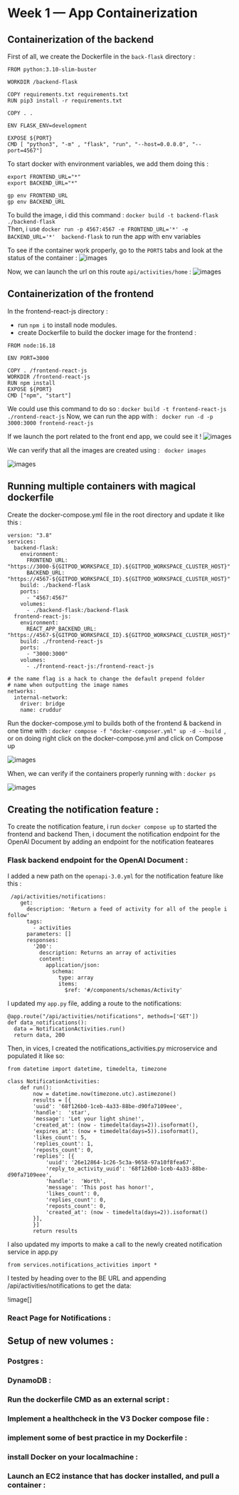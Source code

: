 # Week 1 — App Containerization
## Containerization of the backend

First of all, we create the Dockerfile in the ```back-flask``` directory : 
```
FROM python:3.10-slim-buster

WORKDIR /backend-flask

COPY requirements.txt requirements.txt
RUN pip3 install -r requirements.txt

COPY . .

ENV FLASK_ENV=development

EXPOSE ${PORT}
CMD [ "python3", "-m" , "flask", "run", "--host=0.0.0.0", "--port=4567"]
```

To start docker with environment variables, we add them doing this : 

```
export FRONTEND_URL="*"
export BACKEND_URL="*"

gp env FRONTEND_URL
gp env BACKEND_URL
```

To build the image, i did this command : ```docker build -t backend-flask ./backend-flask```                              
Then, i use ```docker run -p 4567:4567 -e FRONTEND_URL='*' -e BACKEND_URL='*'  backend-flask``` to run the app with env variables  

To see if the container work properly, go to the ```PORTS``` tabs and look at the status of the container : 
![images](https://github.com/Noodles-boop/aws-bootcamp-cruddur-2023/blob/db975d74d1ddfd7efd944b5bc80b93bf09f47556/_docs/assets/week1/open%20ports%20properly.png)

Now, we can launch the url on this route ```api/activities/home``` :
![images](https://github.com/Noodles-boop/aws-bootcamp-cruddur-2023/blob/db975d74d1ddfd7efd944b5bc80b93bf09f47556/_docs/assets/week1/backend%20json%20of%20app.png)

## Containerization of the frontend
In the frontend-react-js directory :
- run ```npm i``` to install node modules.
- create Dockerfile to build the docker image for the frontend :

```
FROM node:16.18

ENV PORT=3000

COPY . /frontend-react-js
WORKDIR /frontend-react-js
RUN npm install
EXPOSE ${PORT}
CMD ["npm", "start"]
```

We could use this command to do so : ```docker build -t frontend-react-js ./rontend-react-js```
Now, we can run the app with : ``` docker run -d -p 3000:3000 frontend-react-js```

If we launch the port related to the front end app, we could see it ! 
![images](https://github.com/Noodles-boop/aws-bootcamp-cruddur-2023/blob/db975d74d1ddfd7efd944b5bc80b93bf09f47556/_docs/assets/week1/frontend%20interface%20of%20the%20application.png)

We can verify that all the images are created using : ``` docker images``` 

![images](https://github.com/Noodles-boop/aws-bootcamp-cruddur-2023/blob/fa713a006f3492c899854d4fe10c39f3e3650c53/_docs/assets/week1/dockers%20images.png)

## Running multiple containers with magical dockerfile

Create the docker-compose.yml file in the root directory and update it like this : 
```
version: "3.8"
services:
  backend-flask:
    environment:
      FRONTEND_URL: "https://3000-${GITPOD_WORKSPACE_ID}.${GITPOD_WORKSPACE_CLUSTER_HOST}"
      BACKEND_URL: "https://4567-${GITPOD_WORKSPACE_ID}.${GITPOD_WORKSPACE_CLUSTER_HOST}"
    build: ./backend-flask
    ports:
      - "4567:4567"
    volumes:
      - ./backend-flask:/backend-flask
  frontend-react-js:
    environment:
      REACT_APP_BACKEND_URL: "https://4567-${GITPOD_WORKSPACE_ID}.${GITPOD_WORKSPACE_CLUSTER_HOST}"
    build: ./frontend-react-js
    ports:
      - "3000:3000"
    volumes:
      - ./frontend-react-js:/frontend-react-js

# the name flag is a hack to change the default prepend folder
# name when outputting the image names
networks: 
  internal-network:
    driver: bridge
    name: cruddur
```
Run the docker-compose.yml to builds both of the frontend & backend in one time with : ``` docker compose -f "docker-composer.yml" up -d --build  ```, or on doing right click on the docker-compose.yml and click on Compose up

![images](https://github.com/Noodles-boop/aws-bootcamp-cruddur-2023/blob/d865ffa016a67656a82ba8d4c274a896a4cd2f2c/_docs/assets/week1/container%20running%20properly.png)

When, we can verify if the containers properly running with : ``` docker ps ```

![images](https://github.com/Noodles-boop/aws-bootcamp-cruddur-2023/blob/70b0cf6e0f492802dd68cce6ce4137d0ac73306e/_docs/assets/week1/docker%20ps%20cmd.png)

## Creating the notification feature :
To create the notification feature, i run ```docker compose up``` to started the frontend and backend 
Then, i document the notification endpoint for the OpenAI Document by adding an endpoint for the notification feateares

### Flask backend endpoint for the OpenAI Document :

I added a new path on the ```openapi-3.0.yml``` for the notification feature like this :

```
 /api/activities/notifications:
    get:
      description: 'Return a feed of activity for all of the people i follow'
      tags:
        - activities
      parameters: []
      responses:
        '200':
          description: Returns an array of activities
          content:
            application/json:
              schema:
                type: array
                items:
                  $ref: '#/components/schemas/Activity'                  
```
I updated my ```app.py``` file, adding a route to the notifications:

```
@app.route("/api/activities/notifications", methods=['GET'])
def data_notifications():
  data = NotificationActivities.run()
  return data, 200
```

Then, in vices, I created the notifications_activities.py microservice and populated it like so:

```
from datetime import datetime, timedelta, timezone

class NotificationActivities:
    def run():
        now = datetime.now(timezone.utc).astimezone()
        results = [{
        'uuid': '68f126b0-1ceb-4a33-88be-d90fa7109eee',
        'handle':  'star',
        'message': 'Let your light shine!',
        'created_at': (now - timedelta(days=2)).isoformat(),
        'expires_at': (now + timedelta(days=5)).isoformat(),
        'likes_count': 5,
        'replies_count': 1,
        'reposts_count': 0,
        'replies': [{
            'uuid': '26e12864-1c26-5c3a-9658-97a10f8fea67',
            'reply_to_activity_uuid': '68f126b0-1ceb-4a33-88be-d90fa7109eee',
            'handle':  'Worth',
            'message': 'This post has honor!',
            'likes_count': 0,
            'replies_count': 0,
            'reposts_count': 0,
            'created_at': (now - timedelta(days=2)).isoformat()
        }],
        }]
        return results
```

I also updated my imports to make a call to the newly created notification service in app.py

```
from services.notifications_activities import *
```

I tested by heading over to the BE URL and appending /api/activities/notifications to get the data:

!image[]

###  React Page for Notifications :

## Setup of new volumes : 
### Postgres :

### DynamoDB :

### Run the dockerfile CMD as an external script : 

### Implement a healthcheck in the V3 Docker compose file : 

### implement some of best practice in my Dockerfile :

### install Docker on your localmachine :

### Launch an EC2 instance that has docker installed, and pull a container : 
